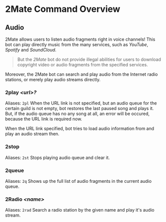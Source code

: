 # 2Mate Command Overview

## Audio
2Mate allows users to listen audio fragments right in voice channels! This bot can play directly music from the many services, such as *YouTube*, *Spotify* and *SoundCloud*.
> But the *2Mate* bot do not provide illegal abilities for users to download copyright video or audio fragments from the specified services.

Moreover, the 2Mate bot can search and play audio from the Internet radio stations, or merely play audio streams directly.

### 2play *\<url\>?*
Aliases: `2pl`
When the URL link is not specified, but an audio queue for the certain guild is not empty, bot restores the last paused song and plays it. But, if the audio queue has no any song at all, an error will be occured, because the URL link is required now.

When the URL link specified, bot tries to load audio information from and play an audio stream then.

### 2stop
Aliases: `2st`
Stops playing audio queue and clear it.

### 2queue
Aliases: `2q`
Shows up the full list of audio fragments in the current audio queue.

### 2Radio *\<name\>*
Aliases: `2rad`
Search a radio station by the given name and play it's audio stream.




































